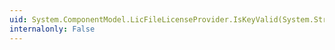 ```yaml
---
uid: System.ComponentModel.LicFileLicenseProvider.IsKeyValid(System.String,System.Type)
internalonly: False
---
```

